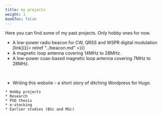 ```yaml
---
title: my projects
weight: 1
bookToc: false
---
```


Here you can find some of my past projects. Only hobby ones for now.

* A low-power radio beacon for CW, QRSS and WSPR digital modulation [link]({{< relref "../beacon.md" >}})
* A magnetic loop antenna covering 14MHz to 28MHz.
* A low-power coax-based magnetic loop antenna covering 7MHz to 28MHz.

<br>

* Writing this website - a short story of ditching Wordpress for Hugo.



```
* Hobby projects
* Research 
* PhD thesis
* e-stocking
* Earlier studies (BSc and MSc)
```